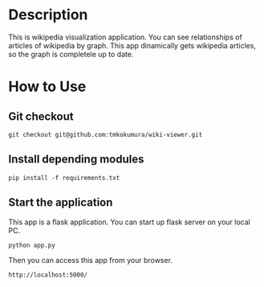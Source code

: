 # Description
This is wikipedia visualization application.
You can see relationships of articles of wikipedia by graph.
This app dinamically gets wikipedia articles, so the graph is completele up to date.

# How to Use
## Git checkout
```
git checkout git@github.com:tmkokumura/wiki-viewer.git
```

## Install depending modules
```
pip install -f requirements.txt
```

## Start the application
This app is a flask application.
You can start up flask server on your local PC.
```
python app.py
```

Then you can access this app from your browser.
```
http://localhost:5000/
```
